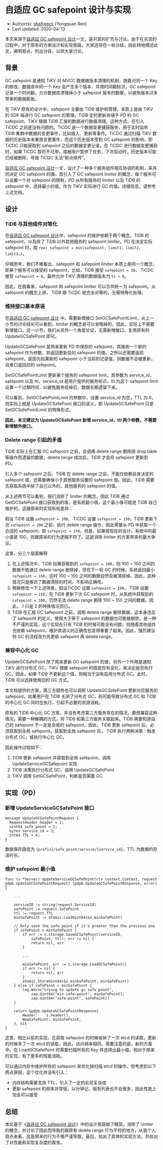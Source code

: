 # 自适应 GC safepoint 设计与实现

- Author(s): [shafreeck](https://github.com/shafreeck) (Yongquan Ren)
- Last updated: 2020-04-13

本文来源于[自适应 GC safepoint 设计](./2020-04-13-ticdc-auto-gc-safepoint-1-cn.md)一文，是对其的扩充与讨论。由于在实现的过程中，对于原有的方案设计和实现思路，大家还存在一些分歧，因此特地撰述此文，阐明观点，列出分歧，以供大家讨论。

## 背景

GC safepoint 是通知 TiKV 对 MVCC 数据做版本清理的机制，随着对同一个 Key 的修改，数据库中同一个 Key 会产生多个版本，并用时间戳标识，GC safepoint 记录一个时间戳，允许数据库清理掉小于 safepoint 版本的数据，以避免版本过多带来的数据膨胀。

在 TiKV 原有的设计中，safepoint 主要由 TiDB 维护和管理，本质上是由 TiKV 的 SDK 端进行 GC safepoint 的管理。TiDB 定时更新存储于 PD 的 GC safepoint，TiKV 根据 TiDB 汇报的数据进行数据清理。这种方式，在引入 TiCDC 之前是没有问题的。TiCDC 是一个数据变更捕获服务，用于实时监听 TiDB 集群中数据的变更事件，比如插入、更新等事件。TiCDC 通过扫描 TiKV 数据的历史版本来重放变更事件，而这个历史版本受到 GC safepoint 的影响，即 TiCDC 只能获取到 safepoint 之后的数据变更记录。在 TiCDC 进行数据变更捕获时，如果 TiCDC 暂时不可用，或被用户暂停了任务，下次启动时，历史版本可能已经被删除，导致 TiCDC 无法“断点续传”。

[自适应 GC safepoint 设计](./2020-04-13-ticdc-auto-gc-safepoint-1-cn.md)一文，设计了一种多个服务组件相互协调的机制，来共同决定 GC safepoint 的值，其引入了 GC safepoint limiter 的概念，每个服务可以设置一个对 safepoint 的限制，PD 从所有服务的 limiter 以及 TiDB 的 safepoint 中，选择最小的值，作为 TiKV 实际进行 GC 的值。详细信息，请参考上述文档。

## 设计

### TiDB 与其他组件对等化

在[自适应 GC safepoint 设计](./2020-04-13-ticdc-auto-gc-safepoint-1-cn.md)中，safepoint 的维护依赖于两个概念，TiDB 的 safepoint，以及除了 TiDB 以外其他服务的 safepoint limiter。PD 在决定实际 safepoint 时，取 `real safepoint = min(safepoint, limit1, limit2, limit3…)`。

仔细思考，我们不难看出，safepoint 和 safepoint limiter 本质上是同一个概念，即某个服务可以接受的 safepoint，比如，TiDB 接受 `safepoint = 10`， TiCDC 接受 `safepoint = 8`，最终允许 TiKV 清理的数据版本为 `ts < 8`。

因此，在我看来，safepoint 和 safepoint limiter 可以合并统一为 safepoint。从 safepoint 的概念上讲， TiDB 跟 TiCDC 是完全对等的，无需特殊化处理。

### 维持接口基本原语

在[自适应 GC safepoint 设计](./2020-04-13-ticdc-auto-gc-safepoint-1-cn.md) 中，需要新增接口 SetGCSafePointLimit，从上一小节的讨论结论可以看到，limiter 的概念是可以省略掉的，因此，实际上不需要新增接口。这一小节，我们从另外一个角度论证，无需新增接口，复用原有的 UpdateGCSafePoint 即可。

UpdateGCSafePoint 是用来更新 PD 中保存的 safepoint，其接收一个新的 safepoint 作为参数，并返回更新后的 safepoint 的值。之所以还需要返回 safepoint，是因为如果新的 safepoint 小于当前的记录值，则数据不会被更新，且接口返回旧的 safepoint。

SetGCSafePointLimit 更新某个服务的 safepoint limit，其参数为 service_id，safepoint 以及 ttl，service_id 是用户提供的服务标识，ttl 为这个 safepoint limit 设置一个过期时间，以避免服务挂掉后，数据长期遗留下来。

可以看到，SetGCSafePointLimit 的参数中，设置 service_id 为空，TTL 为 0，则实际上就是 UpdateGCSafePoint 接口的语义，即 UpdateGCSafePoint 只是 SetGCSafePointLimit 的特殊形式。

**因此，本文建议为 UpdateGCSafePoint 新增 service_id，ttl 两个参数，不需要新增额外接口。**

### Delete range 引起的矛盾

TiDB 实际上在汇报 GC safepoint 之前，会调用 delete range 删除因 drop table 等操作而遗留的数据，delete range 成功后，TiDB 才会将 safepoint 更新到 PD。

引入多个 safepoint 之后，TiDB 在 delete range 之前，不能仅依赖自身决定的 safepoint 值，还需要确保小于其他服务设置的 safepoint 值。因此，TiDB 需要先获取系统中除了自己以外的，其他服务的 safepoint 的值。

从上述两节可以看到，我们消除了 limiter 的概念，因此 TiDB 通过 GetGCSafePoint 接口获取到的值，是系统最小值，这个最小值可能是 TiDB 自己维护的，这跟原来的实现有些差异：

假设 TiDB 设置 `safepoint = 100`， TiCDC 设置 `safepoint = 150`，TiDB 更新下次 `safepoint = 200` 之前，执行 delete range 操作，因此需要从 PD 中获取一个合适的 safepoint，即 `safepoint = 150`。但是，如果按现在的设计，系统中的最小值是 100，则跟原来的行为逻辑不符了。这是消除 limiter 的方案带来的最大争议。

这里，分三个层面解释

1. 在上述情况中，TiDB 如果获取到的 `safepoint = 100`，则 100 ~ 150 之间的数据不能通过 delete range 删除掉，但在下一轮 GC 的时候，系统返回最小 `safepoint = 150`，这时 100 ~ 150 之间的数据自然会被清除掉。因此，这种情况只是推迟了数据清除的时间，不影响正确性。
2. 稍微修改一下上述场景，假设TiCDC 设置 `safepoint = 100`， TiDB 设置 `safepoint = 150`，在 TiDB 更新下次 GC safepoint 时，从系统中获取到的 `safepoint = 100`，仍然无法 delete range 删除 100 ~ 150 之间的数据。因此， 1 只是 2 的特殊情况而已。
3. TiDB 在汇报 GC safepoint 之前，调用 delete range 删除数据，这本身违反了 safepoint 的定义，使得大于等于 safepoint 的数据也可能被删除，是一种不严谨的实现，这个实现在只有 TiDB 的时候可能没有问题，但随着其他组件也依赖 safepoint，维护其语义的正确性也变得重要了起来。因此，强烈建议将 GC 的流程改为先更新 safepoint 再 delete range。

### 兼容中心化 GC

UpdateGCSafePoint 除了用来更新 GC safepoint 的值，另外一个作用是通知 TiKV 进行分布式 GC，TiKV 根据 safepoint 的值是否有变化，来决定是否执行 GC，因此，如果 TiDB 不更新这个值，则相当于没有启用分布式 GC。此时，TiDB 可以选择使用旧的 GC 方式。

本文档提供的方案，第三方服务也可以调用 UpdateGCSafePoint 更新对应服务的 safepoint，如果用户在 TiDB 关闭了分布式 GC，则可能导致分布式 GC 和 TiDB 的中心化 GC 同时在执行，引起不必要的资源消耗。

原有的 TiDB 中心化 GC 方案，并没有考虑第三方服务存在的情况，要想兼容这种情况，需要一种解耦的方式，将 TiDB 和第三方服务关联起来。TiDB 需要知道自己的 safepoint 不一定是全局的 safepoint，因此，TiDB 更新 safepoint 后，必须获取到全局 safepoint。获取到全局 safepoint 后， TiDB 执行两种决策：触发分布式 GC，或执行中心化 GC。

因此操作过程如下：

1. TiDB 更新 safepoint 并获取到全局 safepoint，调用 UpdateServiceGCSafepoint 实现
2. TiDB 决策执行分布式 GC，调用 UpdateGCSafePoint
3. TiKV 调用 GetGCSafePoint，判断是否需要 GC

## 实现（PD）

### 新增 UpdateServiceGCSafePoint 接口

```
message UpdateGCSafePointRequest {
  RequestHeader header = 1;
  uint64 safe_point = 2;
  bytes service_id = 3;
  int64 TTL = 4;
}
```

数据保存路径为 `{prefix}/safe_point/service/{service_id}`，TTL 为数据的存活时长。

### 维护 safepoint 最小值

```golang
func (s *Server) UpdateServiceGCSafePoint(ctx context.Context, request pdpb.UpdateGCSafePointRequest) (pdpb.UpdateGCSafePointResponse, error) {

    ...

    serviceID := string(request.ServiceId)
    safePoint := request.SafePoint
    ttl := request.TTL
    minSafePoint := atomic.LoadUint64(&s.minSafePoint)

    // Only save the safe point if it's greater than the previous one
    if safePoint > minSafePoint {
        if err := s.storage.SaveGCSafePoint(serviceID,
            safePoint, ttl); err != nil {
            return nil, err
        }

        ...

        minSafePoint, err := s.storage.LoadGCSafePoint()
        if err != nil {
            return nil, err
        }
        atomic.StoreUint64(&s.minSafePoint, minSafePoint)
    } else if safePoint < minSafePoint {
        log.Warn("trying to update gc safe point",
            zap.Uint64("min-safe-point", minSafePoint),
            zap.Uint64("safe-point", safePoint))
    }

    return &pdpb.UpdateGCSafePointResponse{
        Header:    s.header(),
        NewSafePoint: minSafePoint,
    }, nil
}
```

这里，相比以前的实现，在获取 safepoint 的时候省掉了一次 etcd 的读取，更新的时候多了一次 etcd 的读取，因此，访问频率相同。需要注意的是，新的方案中，在 LoadGCSafePoint 时需要扫描所有的 Key 并选择出最小值。相对于原来的实现，有了更多的性能消耗。

可以通过内存中维护所有的 safepoint 来优化掉扫描 etcd 的操作，但考虑到以下两点原因，这个优化并没有引入：

- 内存结构需要支持 TTL，引入了一定的实现复杂度
- 更新 safepoint 的频率非常低，以分钟记，服务列表也不会很多，因此性能上完全可以接受

## 总结

本文基于《[自适应 GC safepoint 设计](./2020-04-13-ticdc-auto-gc-safepoint-1-cn.md)》中的设计思路做了精简，消除了 limiter 的概念，并讨论了因此而导致的跟原有 delete range 行为不符的地方，从我个人观点来看，这是原来的行为不够严谨导致。最后，给出了具体的实现方法，并给出了对性能和实现复杂度的取舍。
